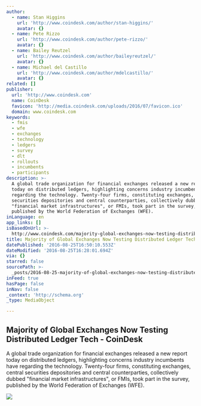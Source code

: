 ```yaml
---
author:
  - name: Stan Higgins
    url: 'http://www.coindesk.com/author/stan-higgins/'
    avatar: {}
  - name: Pete Rizzo
    url: 'http://www.coindesk.com/author/pete-rizzo/'
    avatar: {}
  - name: Bailey Reutzel
    url: 'http://www.coindesk.com/author/baileyreutzel/'
    avatar: {}
  - name: Michael del Castillo
    url: 'http://www.coindesk.com/author/mdelcastillo/'
    avatar: {}
related: []
publisher:
  url: 'http://www.coindesk.com'
  name: CoinDesk
  favicon: 'http://media.coindesk.com/uploads/2016/07/favicon.ico'
  domain: www.coindesk.com
keywords:
  - fmis
  - wfe
  - exchanges
  - technology
  - ledgers
  - survey
  - dlt
  - rollouts
  - incumbents
  - participants
description: >-
  A global trade organization for financial exchanges released a new report
  today on distributed ledgers, highlighting concerns industry incumbents have
  regarding the technology. Twenty-four firms, constituting exchanges, central
  securities depositories and central counterparties, collectively dubbed
  "financial market infrastructures", or FMIs, took part in the survey,
  published by the World Federation of Exchanges (WFE).
inLanguage: en
app_links: []
isBasedOnUrl: >-
  http://www.coindesk.com/majority-global-exchanges-now-testing-distributed-ledger-tech/
title: Majority of Global Exchanges Now Testing Distributed Ledger Tech - CoinDesk
datePublished: '2016-08-25T16:50:10.553Z'
dateModified: '2016-08-25T16:28:01.694Z'
via: {}
starred: false
sourcePath: >-
  _posts/2016-08-25-majority-of-global-exchanges-now-testing-distributed-ledger.md
inFeed: true
hasPage: false
inNav: false
_context: 'http://schema.org'
_type: MediaObject

---
```

<article style=""><h1>Majority of Global Exchanges Now Testing Distributed Ledger Tech - CoinDesk</h1><p>A global trade organization for financial exchanges released a new report today on distributed ledgers, highlighting concerns industry incumbents have regarding the technology. Twenty-four firms, constituting exchanges, central securities depositories and central counterparties, collectively dubbed "financial market infrastructures", or FMIs, took part in the survey, published by the World Federation of Exchanges (WFE).</p><img src="https://media.coindesk.com/uploads/2016/08/tools-graphs-measure-e1472139528883.jpg" /></article>